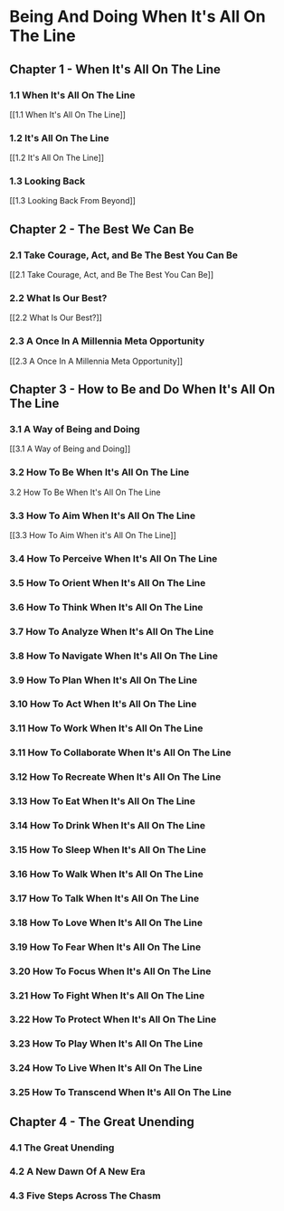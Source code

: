 # Being And Doing When It's All On The Line

## Chapter 1 - When It's All On The Line

### 1.1 When It's All On The Line

[[1.1 When It's All On The Line]]   

### 1.2 It's All On The Line

[[1.2 It's All On The Line]]   

### 1.3 Looking Back

[[1.3 Looking Back From Beyond]]  

## Chapter 2 - The Best We Can Be

### 2.1 Take Courage, Act, and Be The Best You Can Be

[[2.1 Take Courage, Act, and Be The Best You Can Be]]  

### 2.2 What Is Our Best?

[[2.2 What Is Our Best?]]  

### 2.3 A Once In A Millennia Meta Opportunity 

[[2.3 A Once In A Millennia Meta Opportunity]]  

## Chapter 3 - How to Be and Do When It's All On The Line 

### 3.1 A Way of Being and Doing

[[3.1 A Way of Being and Doing]]

### 3.2 How To Be When It's All On The Line

3.2 How To Be When It's All On The Line

### 3.3 How To Aim When It's All On The Line

[[3.3 How To Aim When it's All On The Line]]  

### 3.4 How To Perceive When It's All On The Line 

### 3.5 How To Orient When It's All On The Line 

### 3.6 How To Think When It's All On The Line 

### 3.7 How To Analyze When It's All On The Line 

### 3.8 How To Navigate When It's All On The Line 

### 3.9 How To Plan When It's All On The Line

### 3.10 How To Act When It's All On The Line 

### 3.11 How To Work When It's All On The Line

### 3.11 How To Collaborate When It's All On The Line

### 3.12 How To Recreate When It's All On The Line

### 3.13 How To Eat When It's All On The Line

### 3.14 How To Drink When It's All On The Line

### 3.15 How To Sleep When It's All On The Line 

### 3.16 How To Walk When It's All On The Line 

### 3.17 How To Talk When It's All On The Line

### 3.18 How To Love When It's All On The Line

### 3.19 How To Fear When It's All On The Line

### 3.20 How To Focus When It's All On The Line

### 3.21 How To Fight When It's All On The Line

### 3.22 How To Protect When It's All On The Line

### 3.23 How To Play When It's All On The Line

### 3.24 How To Live When It's All On The Line

### 3.25 How To Transcend When It's All On The Line 

## Chapter 4 - The Great Unending 

### 4.1 The Great Unending 

### 4.2 A New Dawn Of A New Era 

### 4.3 Five Steps Across The Chasm 

